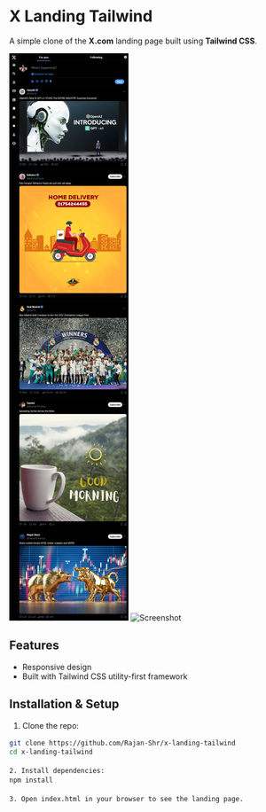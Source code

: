# X Landing Tailwind

A simple clone of the **X.com** landing page built using **Tailwind CSS**.

![Screenshot](./ss/SmallScreenSS.png)
![Screenshot](./ss/LargeScreenSS.png)

## Features

- Responsive design
- Built with Tailwind CSS utility-first framework

## Installation & Setup

1. Clone the repo:

```bash
git clone https://github.com/Rajan-Shr/x-landing-tailwind
cd x-landing-tailwind

2. Install dependencies:
npm install

3. Open index.html in your browser to see the landing page.
